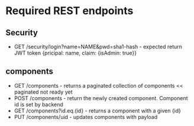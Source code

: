 # Required REST endpoints

## Security
  * GET /security/login?name=NAME&pwd=sha1-hash - expected return JWT token {pricipal: name, claim: {isAdmin: true}}

## components
 * GET /components - returns a paginated collection of components << paginated not ready yet
 * POST /components - return the newly created component. Component id is set by backend
 * GET /components?id.eq.{id}  - returns a component with a given {id}
 * PUT /components/uid - updates components with payload



